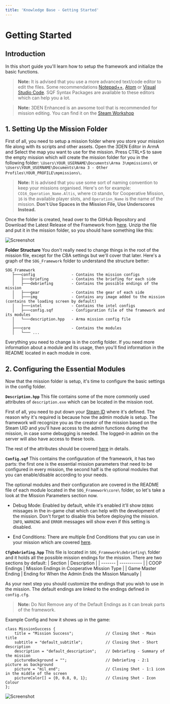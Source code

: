 ```yaml
---
title: 'Knowledge Base - Getting Started'
---
```


# Getting Started

## Introduction
In this short guide you'll learn how to setup the framework and initialize the basic functions.

> **Note:** It is advised that you use a more advanced text/code editor to edit the files. Some recommendations [Notepad++](https://notepad-plus-plus.org/downloads/), [Atom](https://atom.io/) or [Visual Studio Code](https://code.visualstudio.com/download). SQF Syntax Packages are available to these editors which can help you a lot.

> **Note:** 3DEN Enhanced is an awsome tool that is recommended for mission editing. You can find it on the [Steam Workshop](https://steamcommunity.com/workshop/filedetails/?id=623475643)

## 1. Setting Up the Mission Folder
First of all, you need to setup a mission folder where you store your mission file along with its scripts and other assets. Open the 3DEN Editor in ArmA and Select the map you want to use for the mission. Press CTRL+S to save the empty mission which will create the mission folder for you in the following folder: `\Users\YOUR_USERNAME\Documents\Arma 3\mpmissions\` or `\Users\YOUR_USERNAME\Documents\Arma 3 - Other Profiles\YOUR_PROFILE\mpmissions\`.

> **Note:** It is advised that you use some sort of naming convention to keep your missions organised. Here's on for example: `CO16_Operation_Name.Altis`, where `CO` stands for Cooperative Mission, `16` is the available player slots, and `Operation_Name` is the name of the mission. **Don't Use Spaces in the Mission File, Use Underscores Instead.**

Once the folder is created, head over to the GitHub Repository and Download the Latest Release of the Framework from [here](https://github.com/InnovativeStudios/SOG/releases). Unzip the file and put it in the mission folder, so you should have something like this:

![Screenshot](https://camo.githubusercontent.com/1c6b92486b6fd263e5cb2b5f2ab19ffef4f5df95894988ba1f08d161efa3708e/68747470733a2f2f692e696d6775722e636f6d2f763362393878632e706e67)

**Folder Structure**
You don't really need to change things in the root of the mission file, except for the CBA settings but we'll cover that later. Here's a graph of the `SOG_Framework` folder to understand the structure better:

```
SOG_Framework
   ├───config                - Contains the mission configs
   │   ├───briefing          - Contains the briefing for each side
   │   ├───debriefing        - Contains the possible endings of the mission
   │   ├───gear              - Contains the gear of each side
   │   ├───img               - Contains any image added to the mission (contains the loading screen by default)
   │   ├───intel             - Contains the intel configs
   │   ├───config.sqf        - Configuration file of the framework and its modules
   │   └───description.hpp   - Arma mission config file
   │
   ├───core                  - Contains the modules
   │   └─── ...
```

Everything you need to change is in the config folder.
If you need more information about a module and its usage, then you'll find information in the README located in each module in core.

## 2. Configuring the Essential Modules
Now that the mission folder is setup, it's time to configure the basic settings in the config folder.

**`Description.hpp`**
This file contains some of the more commonly used attributes of `description.exe` which can be located in the mission root.

First of all, you need to put down your [Steam ID](https://steamid.xyz/) where it's defined. The reason why it's required is because how the admin module is setup. The framework will recognize you as the creator of the mission based on the Steam UID and you'll have access to the admin functions during the mission, in case some debugging is needed. The logged-in admin on the server will also have access to these tools.

The rest of the attributes should be covered [here](https://community.bistudio.com/wiki/Description.ext) in details.

**`Config.sqf`**
This contains the configuration of the framework, it has two parts: the first one is the essential mission parameters that need to be configured in every mission, the second half is the optional modules that you can enable/disable according to your needs.

The optional modules and their configuration are covered in the README file of each module located in the `SOG_Framework\core\` folder, so let's take a look at the Mission Parameters section now.

* Debug Mode: Enabled by default, while it's enabled it'll show `DEBUG` missages in the in-game chat which can help with the development of the mission. Don't forget to disable this before deploying the mission. `INFO`, `WARNING` and `ERROR` messages will show even if this setting is disabled.

* End Conditions: There are multiple End Conditions that you can use in your mission which are covered [here](https://github.com/InnovativeStudios/SOG/blob/main/SOG_Framework/core/end_conditions/README.md).

**`CfgDebriefing.hpp`**
This file is located in `SOG_Framework\debriefing\` folder and it holds all the possible mission endings for the mission. There are two sections by default:
| Section | Description |
| ------- | ----------- |
| COOP Endings | Mission Endings in Cooperative Mission Type |
| Game Master Ending | Ending for When the Admin Ends the Mission Manually |

As your next step you should customize the endings that you wish to use in the mission. The default endings are linked to the endings defined in `config.cfg`.

> **Note:** Do Not Remove any of the Default Endings as it can break parts of the framework.

Example Config and how it shows up in the game:

```
class MissionSuccess {
    title = "Mission Success";              // Closing Shot - Main title
    subtitle = "default_subtitle";          // Closing Shot - Short description
    description = "default_description";    // Debriefing - Summary of the mission
    pictureBackground = "";                 // Debriefing - 2:1 picture as background
    picture = "mil_end";                    // Closing Shot - 1:1 icon in the middle of the screen
    pictureColor[] = {0, 0.8, 0, 1};        // Closing Shot - Icon Colour
};
```
![Screenshot](https://camo.githubusercontent.com/e77ce7b6e0d7ec36797f599f5cace18c6c778fb6bbc9effa5e75a34dcb972cc5/68747470733a2f2f692e696d6775722e636f6d2f323969526b545a2e6a7067)